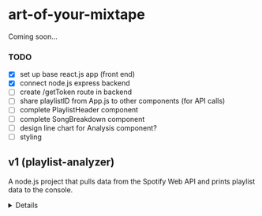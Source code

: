# art-of-your-mixtape

Coming soon...

### TODO

- [x] set up base react.js app (front end)
- [x] connect node.js express backend
- [ ] create /getToken route in backend
- [ ] share playlistID from App.js to other components (for API calls)
- [ ] complete PlaylistHeader component
- [ ] complete SongBreakdown component
- [ ] design line chart for Analysis component?
- [ ] styling

## v1 (playlist-analyzer)

A node.js project that pulls data from the Spotify Web API and prints playlist data to the console.

<details>
  
## Description

This is the start to what I hope will become a bigger project (maybe a web app) in the future! I wanted to learn how to pull data from a public API and become more familiar with JavaScript. I feel I have a much better understanding of asynchronous functions and Promises after doing this project.

One of my favorite low-investment hobbies is creating playlists on Spotify. It's fun to try and find a line through songs that normally wouldn't go together, or try to change the mood of a playlist as a listener moves through it. My motivation going into this project was to learn more about how Spotify measures the audio qualities of a song and study how those qualities change over time across a playlist. It's a ways from being there yet, but in the meantime, here's a <a href="https://towardsdatascience.com/the-art-of-creating-a-mixtape-a-data-science-approach-1902065b1d1d" target="_blank">cool Medium article</a> that talks about mixtapes and the various measured audio features of Spotify tracks.

## Usage

<a href="https://nodejs.org/en/" target="_blank">Node.js</a> is necessary to run this project, as are your own <a href="https://developer.spotify.com/dashboard/" target="_blank">Spotify client credentials</a>.

- Download both .js files into the same directory.
- Edit apiRequests.js and substitute your client credentials for 'process.env.SPOTIFY_CLIENT_ID' and 'process.env.SPOTIFY_CLIENT_SECRET.'
- Edit consoleFunctions.js by adding your own track or playlist IDs to the function call arguments.
- Open any terminal, navigate to the directory that holds the .js files and run:

```
node consoleFunctions.js
```

<details open>
<summary>Expected output</summary>
<br>
  <img src="src/images/expected-output.png" alt="data showing on console"/>
</details>

To find the track or playlist ID of a song or playlist in Spotify, select the three dots (...) next to the playlist or song and navigate to Share > Copy Link to Playlist/Song

<details>
<summary>Screenshot</summary>
<br>
  <img src="src/images/find-link.png" alt="screenshot"/>
</details>

Paste that link into a web browser and copy this portion:
<img src="src/images/link-id.png" alt="URL with highlighted portion"/>

## Credits

- Thanks to Ritvik Biswas for his <a href = "https://ritvikbiswas.medium.com/connecting-to-the-spotify-api-using-node-js-and-axios-client-credentials-flow-c769e2bee818" target= "_blank">very helpful Medium article</a> on how to perform the client credentials flow to acesss the Spotify API with the axios library
- <a href = "https://developer.spotify.com/documentation/web-api/" target= "_blank">Spotify's Web API documentation</a>
</details>
